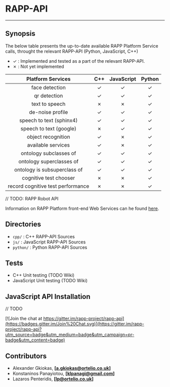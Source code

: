 # RAPP-API
--------------------

## Synopsis

The below table presents the up-to-date available RAPP Platform Service calls, throught the relevant RAPP-API (Python, JavaScript, C++)

- ✓   : Implemented and tested as a part of the relevant RAPP-API.
- ✗   : Not yet implemented

| Platform Services                 | C++      | JavaScript   | Python   |
| :-------------------------------: | :---:    | :----------: | :---:    |
| face detection                    | ✓        |  ✓           | ✓        |
| qr detection                      | ✓        |  ✓           | ✓        |
| text to speech                    | ✗        |  ✗           | ✓        |
| de-noise profile                  | ✓        |  ✓           | ✓        |
| speech to text (sphinx4)          | ✓        |  ✓           | ✓        |
| speech to text (google)           | ✗        |  ✓           | ✓        |
| object recognition                | ✓        |  ✗           | ✓        |
| available services                | ✓        |  ✗           | ✓        |
| ontology subclasses of            | ✓        |  ✓           | ✓        |
| ontology superclasses of          | ✓        |  ✓           | ✓        |
| ontology is subsuperclass of      | ✓        |  ✓           | ✓        |
| cognitive test chooser            | ✗        |  ✗           | ✓        |
| record cognitive test performance | ✗        |  ✗           | ✓        |

// TODO: RAPP Robot API


Information on RAPP Platform front-end Web Services can he found [here](https://github.com/rapp-project/rapp-platform/tree/master/rapp_web_services/services).

## Directories

- `cpp/`    : C++ RAPP-API Sources
- `js/`     : JavaScript RAPP-API Sources
- `python/` : Python RAPP-API Sources

## Tests

* C++ Unit testing (TODO Wiki)
* JavaScript Unit testing (TODO Wiki)



## JavaScript API Installation

// TODO

[![Join the chat at https://gitter.im/rapp-project/rapp-api](https://badges.gitter.im/Join%20Chat.svg)](https://gitter.im/rapp-project/rapp-api?utm_source=badge&utm_medium=badge&utm_campaign=pr-badge&utm_content=badge)

## Contributors

- Alexander Gkiokas, **[a.gkiokas@ortelio.co.uk]**
- Konstaninos Panayiotou, **[klpanagi@gmail.com]**
- Lazaros Penteridis, **[lp@ortelio.co.uk]**
